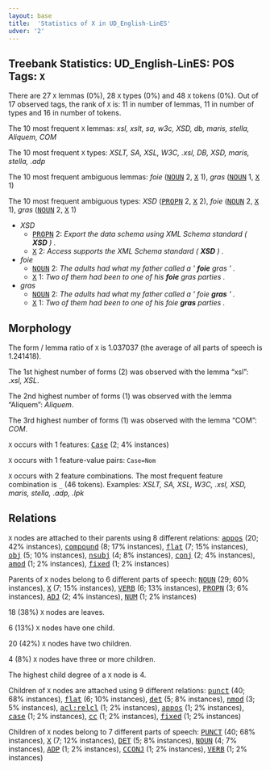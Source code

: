 ```yaml
---
layout: base
title:  'Statistics of X in UD_English-LinES'
udver: '2'
---
```


## Treebank Statistics: UD_English-LinES: POS Tags: `X`

There are 27 `X` lemmas (0%), 28 `X` types (0%) and 48 `X` tokens (0%).
Out of 17 observed tags, the rank of `X` is: 11 in number of lemmas, 11 in number of types and 16 in number of tokens.

The 10 most frequent `X` lemmas: <em>xsl, xslt, sa, w3c, XSD, db, maris, stella, Aliquem, COM</em>

The 10 most frequent `X` types:  <em>XSLT, SA, XSL, W3C, .xsl, DB, XSD, maris, stella, .adp</em>

The 10 most frequent ambiguous lemmas: <em>foie</em> (<tt><a href="en_lines-pos-NOUN.html">NOUN</a></tt> 2, <tt><a href="en_lines-pos-X.html">X</a></tt> 1), <em>gras</em> (<tt><a href="en_lines-pos-NOUN.html">NOUN</a></tt> 1, <tt><a href="en_lines-pos-X.html">X</a></tt> 1)

The 10 most frequent ambiguous types:  <em>XSD</em> (<tt><a href="en_lines-pos-PROPN.html">PROPN</a></tt> 2, <tt><a href="en_lines-pos-X.html">X</a></tt> 2), <em>foie</em> (<tt><a href="en_lines-pos-NOUN.html">NOUN</a></tt> 2, <tt><a href="en_lines-pos-X.html">X</a></tt> 1), <em>gras</em> (<tt><a href="en_lines-pos-NOUN.html">NOUN</a></tt> 2, <tt><a href="en_lines-pos-X.html">X</a></tt> 1)


* <em>XSD</em>
  * <tt><a href="en_lines-pos-PROPN.html">PROPN</a></tt> 2: <em>Export the data schema using XML Schema standard ( <b>XSD</b> ) .</em>
  * <tt><a href="en_lines-pos-X.html">X</a></tt> 2: <em>Access supports the XML Schema standard ( <b>XSD</b> ) .</em>
* <em>foie</em>
  * <tt><a href="en_lines-pos-NOUN.html">NOUN</a></tt> 2: <em>The adults had what my father called a ' <b>foie</b> gras ' .</em>
  * <tt><a href="en_lines-pos-X.html">X</a></tt> 1: <em>Two of them had been to one of his <b>foie</b> gras parties .</em>
* <em>gras</em>
  * <tt><a href="en_lines-pos-NOUN.html">NOUN</a></tt> 2: <em>The adults had what my father called a ' foie <b>gras</b> ' .</em>
  * <tt><a href="en_lines-pos-X.html">X</a></tt> 1: <em>Two of them had been to one of his foie <b>gras</b> parties .</em>

## Morphology

The form / lemma ratio of `X` is 1.037037 (the average of all parts of speech is 1.241418).

The 1st highest number of forms (2) was observed with the lemma “xsl”: <em>.xsl, XSL</em>.

The 2nd highest number of forms (1) was observed with the lemma “Aliquem”: <em>Aliquem</em>.

The 3rd highest number of forms (1) was observed with the lemma “COM”: <em>COM</em>.

`X` occurs with 1 features: <tt><a href="en_lines-feat-Case.html">Case</a></tt> (2; 4% instances)

`X` occurs with 1 feature-value pairs: `Case=Nom`

`X` occurs with 2 feature combinations.
The most frequent feature combination is `_` (46 tokens).
Examples: <em>XSLT, SA, XSL, W3C, .xsl, XSD, maris, stella, .adp, .lpk</em>


## Relations

`X` nodes are attached to their parents using 8 different relations: <tt><a href="en_lines-dep-appos.html">appos</a></tt> (20; 42% instances), <tt><a href="en_lines-dep-compound.html">compound</a></tt> (8; 17% instances), <tt><a href="en_lines-dep-flat.html">flat</a></tt> (7; 15% instances), <tt><a href="en_lines-dep-obj.html">obj</a></tt> (5; 10% instances), <tt><a href="en_lines-dep-nsubj.html">nsubj</a></tt> (4; 8% instances), <tt><a href="en_lines-dep-conj.html">conj</a></tt> (2; 4% instances), <tt><a href="en_lines-dep-amod.html">amod</a></tt> (1; 2% instances), <tt><a href="en_lines-dep-fixed.html">fixed</a></tt> (1; 2% instances)

Parents of `X` nodes belong to 6 different parts of speech: <tt><a href="en_lines-pos-NOUN.html">NOUN</a></tt> (29; 60% instances), <tt><a href="en_lines-pos-X.html">X</a></tt> (7; 15% instances), <tt><a href="en_lines-pos-VERB.html">VERB</a></tt> (6; 13% instances), <tt><a href="en_lines-pos-PROPN.html">PROPN</a></tt> (3; 6% instances), <tt><a href="en_lines-pos-ADJ.html">ADJ</a></tt> (2; 4% instances), <tt><a href="en_lines-pos-NUM.html">NUM</a></tt> (1; 2% instances)

18 (38%) `X` nodes are leaves.

6 (13%) `X` nodes have one child.

20 (42%) `X` nodes have two children.

4 (8%) `X` nodes have three or more children.

The highest child degree of a `X` node is 4.

Children of `X` nodes are attached using 9 different relations: <tt><a href="en_lines-dep-punct.html">punct</a></tt> (40; 68% instances), <tt><a href="en_lines-dep-flat.html">flat</a></tt> (6; 10% instances), <tt><a href="en_lines-dep-det.html">det</a></tt> (5; 8% instances), <tt><a href="en_lines-dep-nmod.html">nmod</a></tt> (3; 5% instances), <tt><a href="en_lines-dep-acl-relcl.html">acl:relcl</a></tt> (1; 2% instances), <tt><a href="en_lines-dep-appos.html">appos</a></tt> (1; 2% instances), <tt><a href="en_lines-dep-case.html">case</a></tt> (1; 2% instances), <tt><a href="en_lines-dep-cc.html">cc</a></tt> (1; 2% instances), <tt><a href="en_lines-dep-fixed.html">fixed</a></tt> (1; 2% instances)

Children of `X` nodes belong to 7 different parts of speech: <tt><a href="en_lines-pos-PUNCT.html">PUNCT</a></tt> (40; 68% instances), <tt><a href="en_lines-pos-X.html">X</a></tt> (7; 12% instances), <tt><a href="en_lines-pos-DET.html">DET</a></tt> (5; 8% instances), <tt><a href="en_lines-pos-NOUN.html">NOUN</a></tt> (4; 7% instances), <tt><a href="en_lines-pos-ADP.html">ADP</a></tt> (1; 2% instances), <tt><a href="en_lines-pos-CCONJ.html">CCONJ</a></tt> (1; 2% instances), <tt><a href="en_lines-pos-VERB.html">VERB</a></tt> (1; 2% instances)

